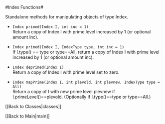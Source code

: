 #Index Functions#

Standalone methods for manipulating objects of type Index.

* `Index primed(Index I, int inc = 1)` <br/> Return a copy of Index I with prime level increased by 1 (or optional amount inc).

* `Index primed(Index I, IndexType type, int inc = 1)` <br/> If I.type() == type or type==All, return a copy of Index I with prime level increased by 1 (or optional amount inc).

* `Index deprimed(Index I)` <br/> Return a copy of Index I with prime level set to zero.

* `Index mapPrime(Index I, int plevold, int plevnew, IndexType type = All)` <br/> Return a copy of I with new prime level plevnew if I.primeLevel()==plevold. (Optionally if I.type()==type or type==All.)


[[Back to Classes|classes]]

[[Back to Main|main]]

